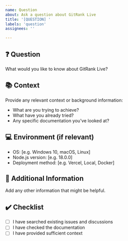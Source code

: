 ```yaml
---
name: Question
about: Ask a question about GitRank Live
title: '[QUESTION] '
labels: 'question'
assignees: ''

---
```


## ❓ Question
What would you like to know about GitRank Live?

## 📚 Context
Provide any relevant context or background information:
- What are you trying to achieve?
- What have you already tried?
- Any specific documentation you've looked at?

## 💻 Environment (if relevant)
- OS: [e.g. Windows 10, macOS, Linux]
- Node.js version: [e.g. 18.0.0]
- Deployment method: [e.g. Vercel, Local, Docker]

## 📝 Additional Information
Add any other information that might be helpful.

## ✔️ Checklist
- [ ] I have searched existing issues and discussions
- [ ] I have checked the documentation
- [ ] I have provided sufficient context
